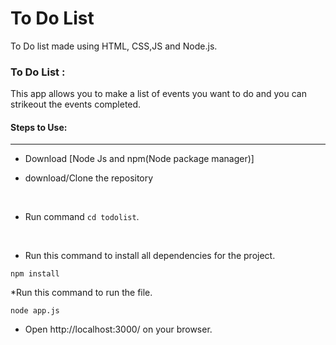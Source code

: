 <h1>To Do List</h1>

<p>To Do list made using HTML, CSS,JS and Node.js.</p>

### To Do List :

<p>This app allows you to make a list of events you want to do and you can strikeout the events completed.</p>



#### Steps to Use:

---
* Download [Node Js and npm(Node package manager)]

* download/Clone the repository 

<br/>

* Run command `cd todolist`.
<br/>

* Run this command to install all dependencies for the project.
```
npm install

```
*Run this command to run the file.
```
node app.js
```
* Open http://localhost:3000/ on your browser.
<br/>

